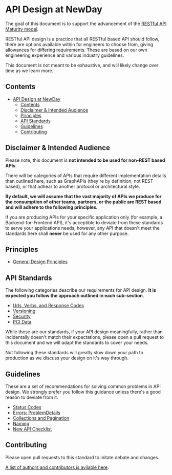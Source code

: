 # API Design at NewDay

The goal of this document is to support the advancement of the [RESTful API Maturity model](reference/MaturityModel.md).

RESTful API design is a practice that all RESTful based API should follow, there are options available within for engineers to choose from, giving allowances for differing requirements. These are based on our own engineering experience and various industry guidelines.

This document is not meant to be exhaustive, and will likely change over time as we learn more.

## Contents

<!-- @import "[TOC]" {cmd="toc" depthFrom=1 depthTo=6 orderedList=false} -->

<!-- code_chunk_output -->

- [API Design at NewDay](#api-design-at-newday)
  - [Contents](#contents)
  - [Disclaimer & Intended Audience](#disclaimer-intended-audience)
  - [Principles](#principles)
  - [API Standards](#api-standards)
  - [Guidelines](#guidelines)
  - [Contributing](#contributing)

<!-- /code_chunk_output -->

## Disclaimer & Intended Audience

Please note, this document is **not intended to be used for non-REST based APIs**.

There will be categories of APIs that require different implementation details than outlined here, such as GraphAPIs (they're by definition, not REST based), or that adhear to another protocol or architectural style.

**By default, we will assume that the vast majority of APIs we produce for the consumption of other teams, partners, or the public are REST based and will adhere to the following principles.**

If you are producing APIs for your specific application only (for example, a Backend-for-Frontend API), it's acceptible to deviate from these standards to serve your applications needs, however, any API that doesn't meet the standards here shall **never** be used for any other purpose.

## Principles

- [General Design Principles](reference/DesignPrinciples.md)

## API Standards

The following categories describe our requirements for API design. **It is expected you follow the approach outlined in each sub-section**.

- [Urls, Verbs, and Response Codes](standards/UrlsVerbsAndResponseCodes.md)
- [Versioning](standards/Versioning.md)
- [Security](standards/Security.md)
- [PCI Data](standards/PCIData.md)

While these are our standards, if your API design meaningfully, rather than incidentally doesn't match their expectations, please open a pull request to this document and we will adapt the standards to cover your needs.

Not following these standards will greatly slow down your path to production as we discuss your design on it's way through.

## Guidelines

These are a set of recommendations for solving common problems in API design. We strongly prefer you follow this guidance unless there's a good reason to deviate from it.

- [Status Codes](guidelines/StatusCodes.md)
- [Errors: ProblemDetails](guidelines/ProblemDetails.md)
- [Collections and Pagination](guidelines/Collections.md)
- [Naming](guidelines/Naming.md)
- [New API Checklist](guidelines/NewAPIChecklist.md)

## Contributing

Please open pull requests to this standard to initate debate and changes.

[A list of authors and contributors is avilable here](AUTHORS.md).
